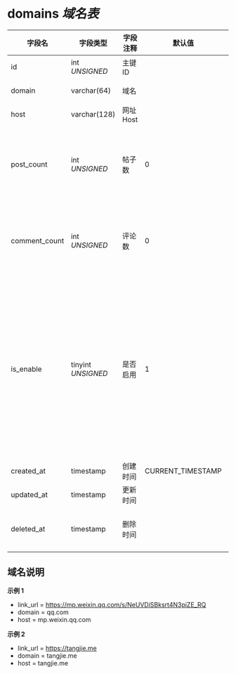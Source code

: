 # domains *域名表*

| 字段名 | 字段类型 | 字段注释 | 默认值 | 可空 | 备注 |
| --- | --- | --- | --- | --- | --- |
| id | int *UNSIGNED* | 主键 ID | | NO | 自动递增 |
| domain | varchar(64) | 域名 |  | NO | 顶级域名 |
| host | varchar(128) | 网址 Host |  | NO | **唯一值** |
| post_count | int *UNSIGNED* | 帖子数 | 0 | NO | 有多少帖子内容包含了该域名 |
| comment_count | int *UNSIGNED* | 评论数 | 0 | NO | 有多少评论内容包含了该域名 |
| is_enable | tinyint *UNSIGNED* | 是否启用 | 1 | NO | 0.禁用 / 1.启用<br>禁用则该域名 URL 不能解析成超链接，仅作为纯文本显示 |
| created_at | timestamp | 创建时间 | CURRENT_TIMESTAMP | NO |  |
| updated_at | timestamp | 更新时间 |  | YES |  |
| deleted_at | timestamp | 删除时间 |  | YES | 为空代表没有删除 |

## 域名说明

**示例 1**
- link_url = https://mp.weixin.qq.com/s/NeUVDiSBksrt4N3piZE_RQ
- domain = qq.com
- host = mp.weixin.qq.com

**示例 2**
- link_url = https://tangjie.me
- domain = tangjie.me
- host = tangjie.me